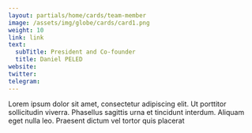 ```yaml
---
layout: partials/home/cards/team-member
image: /assets/img/globe/cards/card1.png
weight: 10
link: link
text:
  subTitle: President and Co-founder
  title: Daniel PELED
website:
twitter:
telegram:
---
```


Lorem ipsum dolor sit amet, consectetur adipiscing elit. Ut porttitor sollicitudin viverra. Phasellus sagittis urna et tincidunt interdum. Aliquam eget nulla leo. Praesent dictum vel tortor quis placerat
